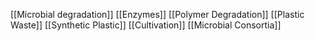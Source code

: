 [[Microbial degradation]]
[[Enzymes]]
[[Polymer Degradation]]
[[Plastic Waste]]
[[Synthetic Plastic]]
[[Cultivation]]
[[Microbial Consortia]]
